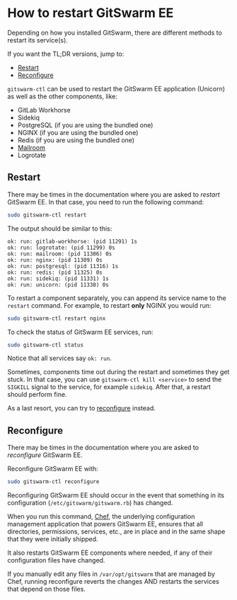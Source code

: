 # How to restart GitSwarm EE

Depending on how you installed GitSwarm, there are different methods to
restart its service(s).

If you want the TL;DR versions, jump to:

- [Restart](#restart)
- [Reconfigure](#reconfigure)

`gitswarm-ctl` can be used to restart the GitSwarm EE application (Unicorn)
as well as the other components, like:

- GitLab Workhorse
- Sidekiq
- PostgreSQL (if you are using the bundled one)
- NGINX (if you are using the bundled one)
- Redis (if you are using the bundled one)
- [Mailroom]
- Logrotate

## Restart

There may be times in the documentation where you are asked to _restart_
GitSwarm EE. In that case, you need to run the following command:

```bash
sudo gitswarm-ctl restart
```

The output should be similar to this:

```
ok: run: gitlab-workhorse: (pid 11291) 1s
ok: run: logrotate: (pid 11299) 0s
ok: run: mailroom: (pid 11306) 0s
ok: run: nginx: (pid 11309) 0s
ok: run: postgresql: (pid 11316) 1s
ok: run: redis: (pid 11325) 0s
ok: run: sidekiq: (pid 11331) 1s
ok: run: unicorn: (pid 11338) 0s
```

To restart a component separately, you can append its service name to the
`restart` command. For example, to restart **only** NGINX you would run:

```bash
sudo gitswarm-ctl restart nginx
```

To check the status of GitSwarm EE services, run:

```bash
sudo gitswarm-ctl status
```

Notice that all services say `ok: run`.

Sometimes, components time out during the restart and sometimes they get
stuck. In that case, you can use `gitswarm-ctl kill <service>` to send the
`SIGKILL` signal to the service, for example `sidekiq`. After that, a
restart should perform fine.

As a last resort, you can try to [reconfigure](#reconfigure) instead.

## Reconfigure

There may be times in the documentation where you are asked to
_reconfigure_ GitSwarm EE.

Reconfigure GitSwarm EE with:

```bash
sudo gitswarm-ctl reconfigure
```

Reconfiguring GitSwarm EE should occur in the event that something in its
configuration (`/etc/gitswarm/gitswarm.rb`) has changed.

When you run this command, [Chef], the underlying configuration management
application that powers GitSwarm EE, ensures that all directories,
permissions, services, etc., are in place and in the same shape that they
were initially shipped.

It also restarts GitSwarm EE components where needed, if any of their
configuration files have changed.

If you manually edit any files in `/var/opt/gitswarm` that are managed by
Chef, running reconfigure reverts the changes AND restarts the services
that depend on those files.

[mailroom]: ../incoming_email/README.md "Used for replying by email in GitSwarm EE issues and merge requests"
[chef]: https://www.chef.io/chef/ "Chef official website"
